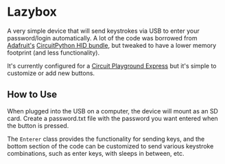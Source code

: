# Lazybox

A very simple device that will send keystrokes via USB to enter your password/login automatically. A lot of the code was borrowed from [Adafruit's][0] [CircuitPython HID bundle][1], but tweaked to have a lower memory footprint (and less functionality).

It's currently configured for a [Circuit Playground Express][2] but it's simple to customize or add new buttons.

## How to Use

When plugged into the USB on a computer, the device will mount as an SD card. Create a password.txt file with the password you want entered when the button is pressed.

The `Enterer` class provides the functionality for sending keys, and the bottom section of the code can be customized to send various keystroke combinations, such as enter keys, with sleeps in between, etc.


[0]: https://www.adafruit.com/
[1]: https://github.com/adafruit/Adafruit_CircuitPython_HID
[2]: https://www.adafruit.com/product/3333

